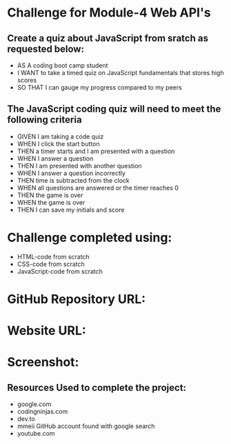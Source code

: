 # Challenge for Module-4 Web API's

## Create a quiz about JavaScript from sratch as requested below:

* AS A coding boot camp student
* I WANT to take a timed quiz on JavaScript fundamentals that stores high scores
* SO THAT I can gauge my progress compared to my peers

## The JavaScript coding quiz will need to meet the following criteria

* GIVEN I am taking a code quiz
* WHEN I click the start button
* THEN a timer starts and I am presented with a question
* WHEN I answer a question
* THEN I am presented with another question
* WHEN I answer a question incorrectly
* THEN time is subtracted from the clock
* WHEN all questions are answered or the timer reaches 0
* THEN the game is over
* WHEN the game is over
* THEN I can save my initials and score

# Challenge completed using:

* HTML-code from scratch
* CSS-code from scratch
* JavaScript-code from scratch

# GitHub Repository URL:

# Website URL:

# Screenshot:

 ## Resources Used to complete the project:
 
* google.com
* codingninjas.com
* dev.to
* mmeii GitHub account found with google search
* youtube.com
